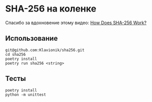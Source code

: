 # SHA-256 на коленке

Спасибо за вдохновение этому видео: [How Does SHA-256 Work?](https://www.youtube.com/watch?v=f9EbD6iY9zI)

## Использование
`git@github.com:Klavionik/sha256.git`  
`cd sha256`  
`poetry install`  
`poetry run sha256 <string>`

## Тесты
`poetry install`  
`python -m unittest`
